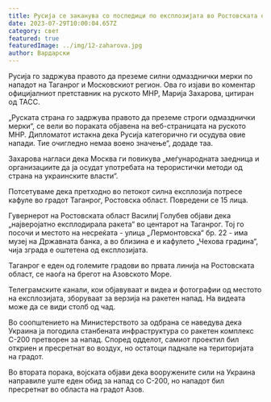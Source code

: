 ```yaml
---
title: Русија се заканува со последици по експлозијата во Ростовската област
date: 2023-07-29T10:00:04.657Z
category: свет
featured: true
featuredImage: ../img/12-zaharova.jpg
author: Вардарски
---
```

Русија го задржува правото да преземе силни одмазднички мерки по нападот на Таганрог и Московскиот регион. Ова го изјави во коментар официјалниот претставник на руското МНР, Марија Захарова, цитиран од ТАСС.

„Руската страна го задржува правото да преземе строги одмазднички мерки“, се вели во пораката објавена на веб-страницата на руското МНР. Дипломатот истакна дека Русија категорично ги осудува овие напади. Тие очигледно немаа воено значење“, додаде таа.

Захарова нагласи дека Москва ги повикува „меѓународната заедница и организациите да ја осудат употребата на терористички методи од страна на украинските власти“.

Потсетуваме дека претходно во петокот силна експлозија потресе кафуле во градот Таганрог, Ростовска област. Повредени се 15 лица.

Гувернерот на Ростовската област Василиј Голубев објави дека „најверојатно експлодирала ракета“ во центарот на Таганрог. Тој го посочи и местото на несреќата - улица „Лермонтовска“ бр. 22 - има музеј на Државната банка, а во близина е и кафулето „Чехова градина“, чија зграда е оштетена од експлозијата.

Таганрог е еден од големите градови во првата линија на Ростовската област, се наоѓа на брегот на Азовското Море.

Телеграмските канали, кои објавуваат и видеа и фотографии од местото на експлозијата, зборуваат за верзија на ракетен напад. На видеата може да се види столб од чад.

Во соопштението на Министерството за одбрана се наведува дека Украина ја погодила станбената инфраструктура со ракетен комплекс С-200 претворен за напад. Според одделот, самиот проектил бил откриен и пресретнат во воздух, но остатоци паднале на територијата на градот.

Во втората порака, војската објави дека вооружените сили на Украина направиле уште еден обид за напад со С-200, но нападот бил пресретнат во областа на градот Азов.